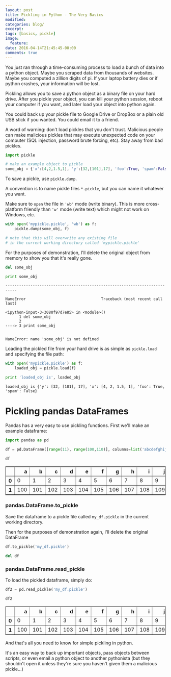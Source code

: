 ```yaml
---
layout: post
title: Pickling in Python - The Very Basics
modified:
categories: blog/
excerpt:
tags: [basics, pickle]
image:
  feature:
date: 2016-04-14T21:45:45-00:00
comments: true
---
```


You just ran through a time-consuming process to load a bunch of data into a python object. Maybe you scraped data from thousands of websites. Maybe you computed a zillion digits of pi. If your laptop battery dies or if python crashes, your information will be lost.

Pickling allows you to save a python object as a binary file on your hard drive. After you pickle your object, you can kill your python session, reboot your computer if you want, and later load your object into python again.

You could back up your pickle file to Google Drive or DropBox or a plain old USB stick if you wanted. You could email it to a friend.

A word of warning: don't load pickles that you don't trust. Malicious people can make malicious pickles that may execute unexpected code on your computer (SQL injection, password brute forcing, etc). Stay away from bad pickles.


```python
import pickle

# make an example object to pickle
some_obj = {'x':[4,2,1.5,1], 'y':[32,[101],17], 'foo':True, 'spam':False}
```

To save a pickle, use `pickle.dump`.

A convention is to name pickle files `*.pickle`, but you can name it whatever you want.

Make sure to `open` the file in `'wb'` mode (write binary). This is more cross-platform friendly than `'w'` mode (write text) which might not work on Windows, etc.


```python
with open('mypickle.pickle', 'wb') as f:
    pickle.dump(some_obj, f)

# note that this will overwrite any existing file
# in the current working directory called 'mypickle.pickle'
```

For the purposes of demonstration, I'll delete the original object from memory to show you that it's really gone.


```python
del some_obj

print some_obj
```


    ---------------------------------------------------------------------------

    NameError                                 Traceback (most recent call last)

    <ipython-input-3-3080f97d7e85> in <module>()
          1 del some_obj
          2
    ----> 3 print some_obj


    NameError: name 'some_obj' is not defined


Loading the pickled file from your hard drive is as simple as `pickle.load` and specifying the file path:


```python
with open('mypickle.pickle') as f:
    loaded_obj = pickle.load(f)

print 'loaded_obj is', loaded_obj
```

    loaded_obj is {'y': [32, [101], 17], 'x': [4, 2, 1.5, 1], 'foo': True, 'spam': False}


# Pickling pandas DataFrames

Pandas has a very easy to use pickling functions. First we'll make an example dataframe:


```python
import pandas as pd

df = pd.DataFrame([range(11), range(100,110)], columns=list('abcdefghijk'))

df
```




<div>
<table border="1" class="dataframe">
  <thead>
    <tr style="text-align: right;">
      <th></th>
      <th>a</th>
      <th>b</th>
      <th>c</th>
      <th>d</th>
      <th>e</th>
      <th>f</th>
      <th>g</th>
      <th>h</th>
      <th>i</th>
      <th>j</th>
      <th>k</th>
    </tr>
  </thead>
  <tbody>
    <tr>
      <th>0</th>
      <td>0</td>
      <td>1</td>
      <td>2</td>
      <td>3</td>
      <td>4</td>
      <td>5</td>
      <td>6</td>
      <td>7</td>
      <td>8</td>
      <td>9</td>
      <td>10</td>
    </tr>
    <tr>
      <th>1</th>
      <td>100</td>
      <td>101</td>
      <td>102</td>
      <td>103</td>
      <td>104</td>
      <td>105</td>
      <td>106</td>
      <td>107</td>
      <td>108</td>
      <td>109</td>
      <td>NaN</td>
    </tr>
  </tbody>
</table>
</div>



### pandas.DataFrame.to_pickle

Save the dataframe to a pickle file called `my_df.pickle` in the current working directory.

Then for the purposes of demonstration again, I'll delete the original DataFrame


```python
df.to_pickle('my_df.pickle')

del df
```

### pandas.DataFrame.read_pickle

To load the pickled dataframe, simply do:


```python
df2 = pd.read_pickle('my_df.pickle')

df2
```




<div>
<table border="1" class="dataframe">
  <thead>
    <tr style="text-align: right;">
      <th></th>
      <th>a</th>
      <th>b</th>
      <th>c</th>
      <th>d</th>
      <th>e</th>
      <th>f</th>
      <th>g</th>
      <th>h</th>
      <th>i</th>
      <th>j</th>
      <th>k</th>
    </tr>
  </thead>
  <tbody>
    <tr>
      <th>0</th>
      <td>0</td>
      <td>1</td>
      <td>2</td>
      <td>3</td>
      <td>4</td>
      <td>5</td>
      <td>6</td>
      <td>7</td>
      <td>8</td>
      <td>9</td>
      <td>10</td>
    </tr>
    <tr>
      <th>1</th>
      <td>100</td>
      <td>101</td>
      <td>102</td>
      <td>103</td>
      <td>104</td>
      <td>105</td>
      <td>106</td>
      <td>107</td>
      <td>108</td>
      <td>109</td>
      <td>NaN</td>
    </tr>
  </tbody>
</table>
</div>



And that's all you need to know for simple pickling in python.

It's an easy way to back up important objects, pass objects between scripts, or even email a python object to another pythonista (but they shouldn't open it unless they're sure you haven't given them a malicious pickle...)
